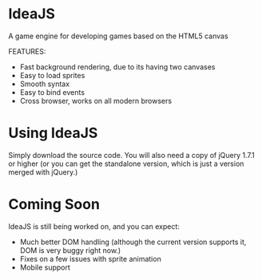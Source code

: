 IdeaJS
======

A game engine for developing games based on the HTML5 canvas

FEATURES:
  - Fast background rendering, due to its having two canvases
  - Easy to load sprites
  - Smooth syntax
  - Easy to bind events
  - Cross browser, works on all modern browsers

Using IdeaJS
============

Simply download the source code. You will also need a copy of jQuery 1.7.1 or higher (or you can get the standalone version, which is just a version merged with jQuery.)

Coming Soon
===========

IdeaJS is still being worked on, and you can expect:
  - Much better DOM handling (although the current version supports it, DOM is very buggy right now.)
  - Fixes on a few issues with sprite animation
  - Mobile support
